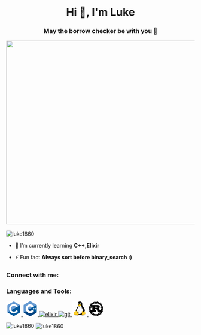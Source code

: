 <h1 align="center">Hi 👋, I'm Luke</h1>
<h3 align="center">May the borrow checker be with you 🦀</h3>
<img src="https://rustacean.net/more-crabby-things/dancing-ferris.gif" width="734" height="490" />
<p align="left"> <img src="https://komarev.com/ghpvc/?username=luke1860&label=Profile%20views&color=0e75b6&style=flat" alt="luke1860" /> </p>

- 🌱 I’m currently learning **C++,Elixir**

- ⚡ Fun fact **Always sort before binary_search :)**

<h3 align="left">Connect with me:</h3>
<p align="left">
</p>

<h3 align="left">Languages and Tools:</h3>
<p align="left"> <a href="https://www.cprogramming.com/" target="_blank" rel="noreferrer"> <img src="https://raw.githubusercontent.com/devicons/devicon/master/icons/c/c-original.svg" alt="c" width="40" height="40"/> </a> <a href="https://www.w3schools.com/cpp/" target="_blank" rel="noreferrer"> <img src="https://raw.githubusercontent.com/devicons/devicon/master/icons/cplusplus/cplusplus-original.svg" alt="cplusplus" width="40" height="40"/> </a> <a href="https://elixir-lang.org" target="_blank" rel="noreferrer"> <img src="https://www.vectorlogo.zone/logos/elixir-lang/elixir-lang-icon.svg" alt="elixir" width="40" height="40"/> </a> <a href="https://git-scm.com/" target="_blank" rel="noreferrer"> <img src="https://www.vectorlogo.zone/logos/git-scm/git-scm-icon.svg" alt="git" width="40" height="40"/> </a> <a href="https://www.linux.org/" target="_blank" rel="noreferrer"> <img src="https://raw.githubusercontent.com/devicons/devicon/master/icons/linux/linux-original.svg" alt="linux" width="40" height="40"/> </a> <a href="https://www.rust-lang.org" target="_blank" rel="noreferrer"> <img src="https://raw.githubusercontent.com/devicons/devicon/master/icons/rust/rust-plain.svg" alt="rust" width="40" height="40"/> </a> </p>

<p><img align="left" src="https://github-readme-stats.vercel.app/api/top-langs?username=luke1860&show_icons=true&locale=en&layout=compact" alt="luke1860" /></p>

<p>&nbsp;<img align="center" src="https://github-readme-stats.vercel.app/api?username=luke1860&show_icons=true&locale=en" alt="luke1860" /></p>

